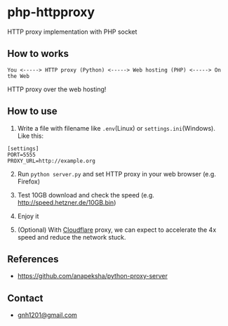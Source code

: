 # php-httpproxy
HTTP proxy implementation with PHP socket

## How to works
```
You <-----> HTTP proxy (Python) <-----> Web hosting (PHP) <-----> On the Web
```

HTTP proxy over the web hosting!

## How to use

1. Write a file with filename like `.env`(Linux) or `settings.ini`(Windows). Like this:

```
[settings]
PORT=5555
PROXY_URL=http://example.org
```

2. Run `python server.py` and set HTTP proxy in your web browser (e.g. Firefox)

3. Test 10GB download and check the speed (e.g. http://speed.hetzner.de/10GB.bin)

3. Enjoy it

4. (Optional) With [Cloudflare](https://cloudflare.com) proxy, we can expect to accelerate the 4x speed and reduce the network stuck.

## References
* https://github.com/anapeksha/python-proxy-server

## Contact
* gnh1201@gmail.com

